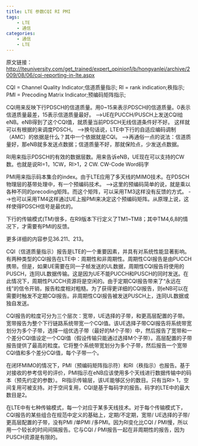 ```yaml
---
title: LTE 参数CQI RI PMI
tags:
    - LTE
    - 通信
categories:
    - 通信
    - LTE
---
```

原文链接：
http://lteuniversity.com/get_trained/expert_opinion1/b/hongyanlei/archive/2009/08/06/cqi-reporting-in-lte.aspx


CQI = Channel Quality Indicator;信道质量指示; 
RI = rank indication;秩指示;
PMI = Precoding Matrix Indicator;预编码矩阵指示;

CQI用来反映下行PDSCH的信道质量。用0~15来表示PDSCH的信道质量。0表示信道质量最差，15表示信道质量最好。
-->UE在PUCCH/PUSCH上发送CQI给eNB。eNB得到了这个CQI值，就质量当前PDSCH无线信道条件好不好。 这样就可以有根据的来调度PDSCH。
-->换句话说，LTE中下行的自适应编码调制（AMC）的依据是什么？其中一个依据就是CQI。
-->再通俗一点的说法：信道质量好，那eNB就多发送点数据；信道质量不好，那就保险点，少发送点数据。

RI用来指示PDSCH的有效的数据层数。用来告诉eNB，UE现在可以支持的CW数。也就是说RI=1，1CW，RI>1，2 CW. CW-Code Word码字

PMI用来指示码本集合的index。由于LTE应用了多天线的MIMO技术。在PDSCH物理层的基带处理中，有一个预编码技术。
-->这里的预编码简单的说，就是乘以各种不同的precoding矩阵。而这个矩阵，可以采用TM3这样没有反馈的方式。
-->也可以采用TM4这样通过UE上报PMI来决定这个预编码矩阵。从原理上说，这样使得PDSCH信号是最优的。

下行的传输模式(TM)很多，在R9版本下行定义了TM1~TM8；其中TM4,6,8的情况下，才需要有PMI的反馈。

更多详细的内容参见36.211、213。

CQI（信道质量指示）报告是LTE的一个重要因素，并具有对系统性能显著影响。有两种类型的CQI报告在LTE中：周期性和非周期性。周期性CQI报告是由PUCCH携带。但是，如果UE需要在同一子帧发送的UL数据，周期性CQI报告将使用的PUSCH，连同UL数据传输。这是因为UE不能PUCCH和PUSCH的同时发送。在此情况下，周期性PUCCH资源将是空闲的。由于定期CQI报告带来了“永远在线”的信令开销，报告粒度相对粗糙。为了获得更详细的CQI报告，则eNB可以在需要时触发不定期CQI报告。非周期性CQI报告被发送PUSCH上，连同UL数据或独自发送。

CQI报告的粒度可分为三个层次：宽带，UE选择的子带，和更高层配置的子带。宽带报告为整个下行链路系统带宽一个CQI值。该UE选择子带CQI报告将系统带宽划分为多个子带，选择一组优选子带（最好的M个子带）中，然后报告了宽带和一个差分CQI值设定一个CQI值（假设传输只能通过选择M个子带）。高层配置的子带报告提供了最高的粒度。它将整个系统带宽划分为多个子带，然后报告一个宽带CQI值和多个差分CQI值，每个子带一个。

在闭环MIMO的情况下，PMI（预编码矩阵指示符）和RI（秩指示）也报告。基于对接收的参考信号的评价，PMI指示在eNB应该使用多个天线进行数据传输中的码本（预先约定的参数）。 RI指示传输层，该UE能够区分的数目。只有当RI> 1，空间复用可被支持。对于空间复用，CQI是基于每码字的报告。码字的LTE中的最大数目是2。

在LTE中有七种传输模式，每一个对应于某多天线技术。对于每个传输模式下，CQI报告的某些组合在规范中定义的基础上，定期/不定期，宽带/ UE选择的子带/更高层配置的子带，没有PMI /单PMI /多PMI。因为RI变化比CQI / PMI慢，所以用一个较长的时间间隔报告。它与CQI / PMI报告一起在非周期性的报告，因为PUSCH资源是有限的。
